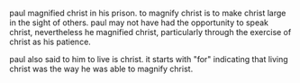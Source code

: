 paul magnified christ in his prison. to magnify christ is to make christ
large in the sight of others. paul may not have had the opportunity to speak christ,
nevertheless he magnified christ, particularly through the exercise of christ
as his patience.

paul also said to him to live is christ. it starts with "for" indicating that
living christ was the way he was able to magnify christ.
